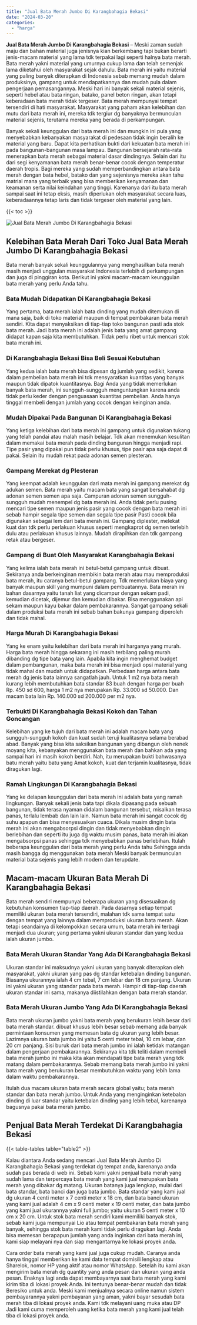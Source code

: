 ```yaml
---
title: "Jual Bata Merah Jumbo Di Karangbahagia Bekasi"
date: "2024-03-20"
categories: 
  - "harga"
---
```


**Jual Bata Merah Jumbo Di Karangbahagia Bekasi** – Meski zaman sudah maju dan bahan material juga jenisnya kian berkembang tapi bukan berarti jenis-macam material yang lama tdk terpakai lagi seperti halnya bata merah. Bata merah yakni material yang umurnya cukup lama dan telah semenjak lama diketahui oleh masyarakat sejak dahulu. Bata merah ini yaitu material yang paling banyak diterapkan di Indonesia sebab memang mudah dalam produksinya, gampang untuk mendapatkannya dan mudah pula dalam pengerjaan pemasangannya. Meski hari ini banyak sekali material sejenis, seperti hebel atau bata ringan, batako, panel beton ringan, akan tetapi keberadaan bata merah tidak tergeser. Bata merah mempunyai tempat tersendiri di hati masyarakat. Masyarakat yang paham akan kelebihan dan mutu dari bata merah ini, mereka tdk tergiur dg banyaknya bermunculan material sejenis, terutama mereka yang berada di perkampungan.

Banyak sekali keunggulan dari bata merah ini dan mungkin ini pula yang menyebabkan kebanyakan masyarakat di pedesaan tidak ingin beralih ke material yang baru. Dapat kita perhatikan bukti dari kekuatan bata merah ini pada bangunan-bangunan masa lampau. Bangunan bersejarah rata-rata menerapkan bata merah sebagai material dasar dindingnya. Selain dari itu dari segi kenyamanan bata merah benar-benar cocok dengan temperatur daerah tropis. Bagi mereka yang sudah memperbandingkan antara bata merah dengan bata hebel, batako dan yang sejenisnya mereka akan tahu matrial mana yang terbaik yang bisa memberikan kenyamanan dan keamanan serta nilai keindahan yang tinggi. Karenanya dari itu bata merah sampai saat ini tetap eksis, masih diperlukan oleh masyarakat secara luas, keberadaannya tetap laris dan tidak tergeser oleh material yang lain.

{{< toc >}}

![Jual Bata Merah Jumbo Di Karangbahagia Bekasi](/images/jual-bata-merah-07.png)

## Kelebihan Bata Merah Dari Toko Jual Bata Merah Jumbo Di Karangbahagia Bekasi

Bata merah banyak sekali keunggulannya yang menghasilkan bata merah masih menjadi unggulan masyarakat Indonesia terlebih di perkampungan dan juga di pinggiran kota. Berikut ini yakni macam-macam keunggulan bata merah yang perlu Anda tahu.

### Bata Mudah Didapatkan Di Karangbahagia Bekasi

Yang pertama, bata merah ialah bata dinding yang mudah ditemukan di mana saja, baik di toko material maupun di tempat pembakaran bata merah sendiri. Kita dapat menyaksikan di tiap-tiap toko bangunan pasti ada stok bata merah. Jadi bata merah ini adalah jenis bata yang amat gampang didapat kapan saja kita membutuhkan. Tidak perlu ribet untuk mencari stok bata merah ini.

### Di Karangbahagia Bekasi Bisa Beli Sesuai Kebutuhan

Yang kedua ialah bata merah bisa dipesan dg jumlah yang sedikit, karena dalam pembelian bata merah ini tdk mensyaratkan kuantitas yang banyak maupun tidak dipatok kuantitasnya. Bagi Anda yang tidak memerlukan banyak bata merah, ini sungguh-sungguh menguntungkan karena anda tidak perlu keder dengan penguasaan kuantitas pembelian. Anda hanya tinggal membeli dengan jumlah yang cocok dengan keinginan anda.

### Mudah Dipakai Pada Bangunan Di Karangbahagia Bekasi

Yang ketiga kelebihan dari bata merah ini gampang untuk digunakan tukang yang telah pandai atau malah masih belajar. Tdk akan menemukan kesulitan dalam memakai bata merah pada dinding bangunan hingga menjadi rapi. Tipe pasir yang dipakai pun tidak perlu khusus, tipe pasir apa saja dapat di pakai. Selain itu mudah rekat pada adonan semen plesteran.

### Gampang Merekat dg Plesteran

Yang keempat adalah keunggulan dari mata merah ini gampang merekat dg adukan semen. Bata merah yaitu macam bata yang sangat bersahabat dg adonan semen semen apa saja. Campuran adonan semen sungguh-sungguh mudah menempel dg bata merah ini. Anda tidak perlu pusing mencari tipe semen maupun jenis pasir yang cocok dengan bata merah ini sebab hampir segala tipe semen dan segala tipe pasir Pasti cocok bila digunakan sebagai lem dari bata merah ini. Gampang diplester, melekat kuat dan tdk perlu perlakuan khusus seperti mengkaprot dg semen terlebih dulu atau perlakuan khusus lainnya. Mudah dirapihkan dan tdk gampang retak atau bergeser.

### Gampang di Buat Oleh Masyarakat Karangbahagia Bekasi

Yang kelima ialah bata merah ini betul-betul gampang untuk dibuat. Sekiranya anda berkeinginan membikin bata merah atau mau memproduksi bata merah, itu caranya betul-betul gampang. Tdk memerlukan biaya yang banyak maupun skill yang mumpuni dalam pembuatannya. Bata merah ini bahan dasarnya yaitu tanah liat yang dicampur dengan sekam padi, kemudian dicetak, dijemur dan kemudian dibakar. Bisa menggunakan api sekam maupun kayu bakar dalam pembakarannya. Sangat gampang sekali dalam produksi bata merah ini sebab bahan bakunya gampang diperoleh dan tidak mahal.

### Harga Murah Di Karangbahagia Bekasi

Yang ke enam yaitu kelebihan dari bata merah ini harganya yang murah. Harga bata merah hingga sekarang ini masih terbilang paling murah dibanding dg tipe bata yang lain. Apabila kita ingin menghemat budget dalam pembangunan, maka bata merah ini bisa menjadi opsi material yang tidak mahal dan mudah untuk didapatkan. Perbedaan harga antara bata merah dg jenis bata lainnya sangatlah jauh. Untuk 1 m2 nya bata merah kurang lebih membutuhkan bata standar 83 buah dengan harga per buah Rp. 450 sd 600, harga 1 m2 nya merupakan Rp. 33.000 sd 50.000. Dan macam bata lain Rp. 140.000 sd 200.000 per m2 nya.

### Terbukti Di Karangbahagia Bekasi Kokoh dan Tahan Goncangan

Kelebihan yang ke tujuh dari bata merah ini adalah macam bata yang sungguh-sungguh kokoh dan kuat sudah teruji kualitasnya selama berabad abad. Banyak yang bisa kita saksikan bangunan yang dibangun oleh nenek moyang kita, kebanyakan menggunakan bata merah dan bahkan ada yang sampai hari ini masih kokoh berdiri. Nah, itu merupakan bukti bahwasanya batu merah yaitu batu yang Amat kokoh, kuat dan terjamin kualitasnya, tidak diragukan lagi.

### Ramah Lingkungan Di Karangbahagia Bekasi

Yang ke delapan keunggulan dari bata merah ini adalah bata yang ramah lingkungan. Banyak sekali jenis bata tapi dikala dipasang pada sebuah bangunan, tidak terasa nyaman didalam bangunan tersebut, misalkan terasa panas, terlalu lembab dan lain lain. Namun bata merah ini sangat cocok dg suhu apapun dan bisa menyesuaikan cuaca. Dikala musim dingin bata merah ini akan mengabsorpsi dingin dan tidak menyebabkan dingin berlebihan dan seperti itu juga dg waktu musim panas, bata merah ini akan mengabsorpsi panas sehingga tdk menyebabkan panas berlebihan. Itulah beberapa keunggulan dari bata merah yang perlu Anda tahu Sehingga anda masih bangga dg menggunakan bata merah Meski banyak bermunculan material bata sejenis yang lebih modern dan terupdate.

## Macam-macam Ukuran Bata Merah Di Karangbahagia Bekasi

Bata merah sendiri mempunyai beberapa ukuran yang disesuaikan dg kebutuhan konsumen tiap-tiap daerah. Pada dasarnya setiap tempat memiliki ukuran bata merah tersendiri, malahan tdk sama tempat satu dengan tempat yang lainnya dalam memproduksi ukuran bata merah. Akan tetapi seandainya di kelompokkan secara umum, bata merah ini terbagi menjadi dua ukuran; yang pertama yakni ukuran standar dan yang kedua ialah ukuran jumbo.

### Bata Merah Ukuran Standar Yang Ada Di Karangbahagia Bekasi

Ukuran standar ini maksudnya yakni ukuran yang banyak diterapkan oleh masyarakat, yakni ukuran yang pas dg standar ketebalan dinding bangunan. Biasanya ukurannya ialah 4 cm tebal, 7 cm lebar dan 18 cm panjang. Ukuran ini yakni ukuran yang standar pada bata merah. Hampir di tiap-tiap daerah ukuran standar ini sama, makanya diistilahkan dengan bata merah standar.

### Bata Merah Ukuran Jumbo Yang Ada Di Karangbahagia Bekasi

Bata merah ukuran jumbo yakni bata merah yang berukuran lebih besar dari bata merah standar. dibuat khusus lebih besar sebab memang ada banyak permintaan konsumen yang memesan bata dg ukuran yang lebih besar. Lazimnya ukuran bata jumbo ini yaitu 5 centi meter tebal, 10 cm lebar, dan 20 cm panjang. Sisi buruk dari bata merah jumbo ini ialah ketidak matangan dalam pengerjaan pembakarannya. Sekiranya kita tdk teliti dalam membeli bata merah jumbo ini maka kita akan mendapati tipe bata merah yang tdk matang dalam pembakarannya. Sebab memang bata merah jumbo ini yakni bata merah yang berukuran besar membutuhkan waktu yang lebih lama dalam waktu pembakarannya.

Itulah dua macam ukuran bata merah secara global yaitu; bata merah standar dan bata merah jumbo. Untuk Anda yang menginginkan ketebalan dinding di luar standar yaitu ketebalan dinding yang lebih tebal, karenanya bagusnya pakai bata merah jumbo.

## Penjual Bata Merah Terdekat Di Karangbahagia Bekasi

{{< table-tables table="table2" >}}

Kalau diantara Anda sedang mencari Jual Bata Merah Jumbo Di Karangbahagia Bekasi yang terdekat dg tempat anda, karenanya anda sudah pas berada di web ini. Sebab kami yakni penjual bata merah yang sudah lama dan terpercaya bata merah yang kami jual merupakan bata merah yang dibakar dg matang. Ukuran batanya juga lengkap, mulai dari bata standar, bata banci dan juga bata jumbo. Bata standar yang kami jual dg ukuran 4 centi meter x 7 centi meter x 18 cm, dan bata banci ukuran yang kami jual adalah 4 cm x 9 centi meter x 19 centi meter, dan bata jumbo yang kami jual ukurannya yakni full jumbo; yaitu ukuran 5 centi meter x 10 cm x 20 cm. Untuk stok bata merah sendiri kami memiliki banyak stok, sebab kami juga mempunyai Lio atau tempat pembakaran bata merah yang banyak, sehingga stok bata merah kami tidak perlu diragukan lagi. Anda bisa memesan berapapun jumlah yang anda inginkan dari bata merah ini, kami siap melayani nya dan siap mengantarnya ke lokasi proyek anda.

Cara order bata merah yang kami jual juga cukup mudah. Caranya anda hanya tinggal memberikan ke kami data tempat domisili lengkap atau Sharelok, nomor HP yang aktif atau nomor WhatsApp. Setelah itu kami akan mengirim bata merah dg quantity yang anda pesan dan ukuran yang anda pesan. Enaknya lagi anda dapat membayarnya saat bata merah yang kami kirim tiba di lokasi proyek Anda. Ini tentunya benar-benar mudah dan tidak Beresiko untuk anda. Meski kami menjualnya secara online namun sistem pembayarannya yakni pembayaran yang aman, yakni bayar sesudah bata merah tiba di lokasi proyek anda. Kami tdk melayani uang muka atau DP Jadi kami cuma memperoleh uang ketika bata merah yang kami jual telah tiba di lokasi proyek anda.
